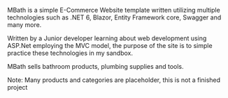 MBath is a simple E-Commerce Website template 
written utilizing multiple technologies such as .NET 6,
Blazor, Entity Framework core, Swagger and many more.
 
Written by a Junior developer learning about web development using ASP.Net employing the MVC model, 
the purpose of the site is to simple practice these technologies in my sandbox.

MBath sells bathroom products, plumbing supplies and tools. 
 
Note: Many products and categories are placeholder,  this is not a finished project
